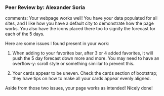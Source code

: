 ### Peer Review by: Alexander Soria
comments: Your webpage works well! You have your data populated for all sites, and I like how you have a default city to demonstrate how the page works. You also have the icons placed there too to signify the forecast for each of the 5 days. 

Here are some issues I found present in your work:

1. When adding to your favorites bar, after 3 or 4 added favorites, it will push the 5 day forecast down more and more. You may need to have an overflow-y: scroll style or something simiilar to prevent this. 

2. Your cards appear to be uneven. Check the cards section of bootstrap; they have tips on how to make all your cards appear evenly aligned.

Aside from those two issues, your page works as intended! Nicely done! 